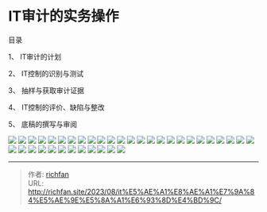 # IT审计的实务操作

目录

1、 IT审计的计划

2、 IT控制的识别与测试

3、 抽样与获取审计证据

4、 IT控制的评价、缺陷与整改

5、 底稿的撰写与审阅

![](https://jsd.cdn.zzko.cn/gh/richffan/img@main/audit/信息系统审计/IT审计的实务操作/IT审计的实务操作_1.webp)
![](https://jsd.cdn.zzko.cn/gh/richffan/img@main/audit/信息系统审计/IT审计的实务操作/IT审计的实务操作_2.webp)
![](https://jsd.cdn.zzko.cn/gh/richffan/img@main/audit/信息系统审计/IT审计的实务操作/IT审计的实务操作_3.webp)
![](https://jsd.cdn.zzko.cn/gh/richffan/img@main/audit/信息系统审计/IT审计的实务操作/IT审计的实务操作_4.webp)
![](https://jsd.cdn.zzko.cn/gh/richffan/img@main/audit/信息系统审计/IT审计的实务操作/IT审计的实务操作_5.webp)
![](https://jsd.cdn.zzko.cn/gh/richffan/img@main/audit/信息系统审计/IT审计的实务操作/IT审计的实务操作_6.webp)
![](https://jsd.cdn.zzko.cn/gh/richffan/img@main/audit/信息系统审计/IT审计的实务操作/IT审计的实务操作_7.webp)
![](https://jsd.cdn.zzko.cn/gh/richffan/img@main/audit/信息系统审计/IT审计的实务操作/IT审计的实务操作_8.webp)
![](https://jsd.cdn.zzko.cn/gh/richffan/img@main/audit/信息系统审计/IT审计的实务操作/IT审计的实务操作_9.webp)
![](https://jsd.cdn.zzko.cn/gh/richffan/img@main/audit/信息系统审计/IT审计的实务操作/IT审计的实务操作_10.webp)
![](https://jsd.cdn.zzko.cn/gh/richffan/img@main/audit/信息系统审计/IT审计的实务操作/IT审计的实务操作_11.webp)
![](https://jsd.cdn.zzko.cn/gh/richffan/img@main/audit/信息系统审计/IT审计的实务操作/IT审计的实务操作_12.webp)
![](https://jsd.cdn.zzko.cn/gh/richffan/img@main/audit/信息系统审计/IT审计的实务操作/IT审计的实务操作_13.webp)
![](https://jsd.cdn.zzko.cn/gh/richffan/img@main/audit/信息系统审计/IT审计的实务操作/IT审计的实务操作_14.webp)
![](https://jsd.cdn.zzko.cn/gh/richffan/img@main/audit/信息系统审计/IT审计的实务操作/IT审计的实务操作_15.webp)
![](https://jsd.cdn.zzko.cn/gh/richffan/img@main/audit/信息系统审计/IT审计的实务操作/IT审计的实务操作_16.webp)
![](https://jsd.cdn.zzko.cn/gh/richffan/img@main/audit/信息系统审计/IT审计的实务操作/IT审计的实务操作_17.webp)
![](https://jsd.cdn.zzko.cn/gh/richffan/img@main/audit/信息系统审计/IT审计的实务操作/IT审计的实务操作_18.webp)
![](https://jsd.cdn.zzko.cn/gh/richffan/img@main/audit/信息系统审计/IT审计的实务操作/IT审计的实务操作_19.webp)
![](https://jsd.cdn.zzko.cn/gh/richffan/img@main/audit/信息系统审计/IT审计的实务操作/IT审计的实务操作_20.webp)
![](https://jsd.cdn.zzko.cn/gh/richffan/img@main/audit/信息系统审计/IT审计的实务操作/IT审计的实务操作_21.webp)
![](https://jsd.cdn.zzko.cn/gh/richffan/img@main/audit/信息系统审计/IT审计的实务操作/IT审计的实务操作_22.webp)
![](https://jsd.cdn.zzko.cn/gh/richffan/img@main/audit/信息系统审计/IT审计的实务操作/IT审计的实务操作_23.webp)
![](https://jsd.cdn.zzko.cn/gh/richffan/img@main/audit/信息系统审计/IT审计的实务操作/IT审计的实务操作_24.webp)
![](https://jsd.cdn.zzko.cn/gh/richffan/img@main/audit/信息系统审计/IT审计的实务操作/IT审计的实务操作_25.webp)
![](https://jsd.cdn.zzko.cn/gh/richffan/img@main/audit/信息系统审计/IT审计的实务操作/IT审计的实务操作_26.webp)
![](https://jsd.cdn.zzko.cn/gh/richffan/img@main/audit/信息系统审计/IT审计的实务操作/IT审计的实务操作_27.webp)
![](https://jsd.cdn.zzko.cn/gh/richffan/img@main/audit/信息系统审计/IT审计的实务操作/IT审计的实务操作_28.webp)
![](https://jsd.cdn.zzko.cn/gh/richffan/img@main/audit/信息系统审计/IT审计的实务操作/IT审计的实务操作_29.webp)
![](https://jsd.cdn.zzko.cn/gh/richffan/img@main/audit/信息系统审计/IT审计的实务操作/IT审计的实务操作_30.webp)
![](https://jsd.cdn.zzko.cn/gh/richffan/img@main/audit/信息系统审计/IT审计的实务操作/IT审计的实务操作_31.webp)
![](https://jsd.cdn.zzko.cn/gh/richffan/img@main/audit/信息系统审计/IT审计的实务操作/IT审计的实务操作_32.webp)
![](https://jsd.cdn.zzko.cn/gh/richffan/img@main/audit/信息系统审计/IT审计的实务操作/IT审计的实务操作_33.webp)
![](https://jsd.cdn.zzko.cn/gh/richffan/img@main/audit/信息系统审计/IT审计的实务操作/IT审计的实务操作_34.webp)
![](https://jsd.cdn.zzko.cn/gh/richffan/img@main/audit/信息系统审计/IT审计的实务操作/IT审计的实务操作_35.webp)
![](https://jsd.cdn.zzko.cn/gh/richffan/img@main/audit/信息系统审计/IT审计的实务操作/IT审计的实务操作_36.webp)
![](https://jsd.cdn.zzko.cn/gh/richffan/img@main/audit/信息系统审计/IT审计的实务操作/IT审计的实务操作_37.webp)


---

> 作者: [richfan](https://richfan.site/)  
> URL: http://richfan.site/2023/08/it%E5%AE%A1%E8%AE%A1%E7%9A%84%E5%AE%9E%E5%8A%A1%E6%93%8D%E4%BD%9C/  

